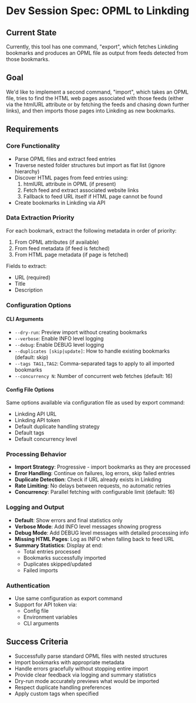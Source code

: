 # Dev Session Spec: OPML to Linkding

## Current State
Currently, this tool has one command, "export", which fetches Linkding bookmarks and produces an OPML file as output from feeds detected from those bookmarks.

## Goal
We'd like to implement a second command, "import", which takes an OPML file, tries to find the HTML web pages associated with those feeds (either via the htmlURL attribute or by fetching the feeds and chasing down further links), and then imports those pages into Linkding as new bookmarks.

## Requirements

### Core Functionality
- Parse OPML files and extract feed entries
- Traverse nested folder structures but import as flat list (ignore hierarchy)
- Discover HTML pages from feed entries using:
  1. htmlURL attribute in OPML (if present)
  2. Fetch feed and extract associated website links
  3. Fallback to feed URL itself if HTML page cannot be found
- Create bookmarks in Linkding via API

### Data Extraction Priority
For each bookmark, extract the following metadata in order of priority:
1. From OPML attributes (if available)
2. From feed metadata (if feed is fetched)
3. From HTML page metadata (if page is fetched)

Fields to extract:
- URL (required)
- Title
- Description

### Configuration Options

#### CLI Arguments
- `--dry-run`: Preview import without creating bookmarks
- `--verbose`: Enable INFO level logging
- `--debug`: Enable DEBUG level logging
- `--duplicates [skip|update]`: How to handle existing bookmarks (default: skip)
- `--tags TAG1,TAG2`: Comma-separated tags to apply to all imported bookmarks
- `--concurrency N`: Number of concurrent web fetches (default: 16)

#### Config File Options
Same options available via configuration file as used by export command:
- Linkding API URL
- Linkding API token
- Default duplicate handling strategy
- Default tags
- Default concurrency level

### Processing Behavior
- **Import Strategy**: Progressive - import bookmarks as they are processed
- **Error Handling**: Continue on failures, log errors, skip failed entries
- **Duplicate Detection**: Check if URL already exists in Linkding
- **Rate Limiting**: No delays between requests, no automatic retries
- **Concurrency**: Parallel fetching with configurable limit (default: 16)

### Logging and Output
- **Default**: Show errors and final statistics only
- **Verbose Mode**: Add INFO level messages showing progress
- **Debug Mode**: Add DEBUG level messages with detailed processing info
- **Missing HTML Pages**: Log as INFO when falling back to feed URL
- **Summary Statistics**: Display at end:
  - Total entries processed
  - Bookmarks successfully imported
  - Duplicates skipped/updated
  - Failed imports

### Authentication
- Use same configuration as export command
- Support for API token via:
  - Config file
  - Environment variables
  - CLI arguments

## Success Criteria
- Successfully parse standard OPML files with nested structures
- Import bookmarks with appropriate metadata
- Handle errors gracefully without stopping entire import
- Provide clear feedback via logging and summary statistics
- Dry-run mode accurately previews what would be imported
- Respect duplicate handling preferences
- Apply custom tags when specified